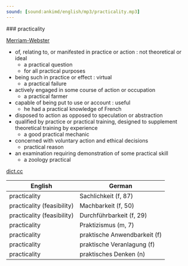 ```yaml
---
sound: [sound:ankimd/english/mp3/practicality.mp3]
---
```


\### practicality

[Merriam-Webster](https://www.merriam-webster.com/dictionary/practicality)

- of, relating to, or manifested in practice or action : not theoretical or ideal
    - a practical question
    - for all practical purposes
- being such in practice or effect : virtual
    - a practical failure
- actively engaged in some course of action or occupation
    - a practical farmer
- capable of being put to use or account : useful
    - he had a practical knowledge of French
- disposed to action as opposed to speculation or abstraction
- qualified by practice or practical training, designed to supplement theoretical training by experience
    - a good practical mechanic
- concerned with voluntary action and ethical decisions
    - practical reason
- an examination requiring demonstration of some practical skill
    - a zoology practical

[dict.cc](https://www.dict.cc/practicality)

| English        | German       |
| -------------- | ------------ |
| practicality | Sachlichkeit (f, 87) |
| practicality (feasibility) | Machbarkeit (f, 50) |
| practicality (feasibility) | Durchführbarkeit (f, 29) |
| practicality | Praktizismus (m, 7) |
| practicality | praktische Anwendbarkeit (f) |
| practicality | praktische Veranlagung (f) |
| practicality | praktisches Denken (n) |
